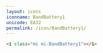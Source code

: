 ```yaml
---
layout: icons
iconname: BandBattery1
unicode: EA32
permalink: /icon/BandBattery1/
---
```


``` html
<i class="mi mi-BandBattery1"></i>
```
